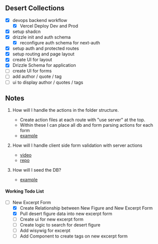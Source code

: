 ## Desert Collections

- [x] devops backend workflow
  - [x] Vercel Deploy Dev and Prod
- [x] setup shadcn
- [x] drizzle init and auth schema
  - [x] reconfigure auth schema for next-auth
- [x] setup auth and protected routes
- [x] setup routing and page layout
- [x] create UI for layout
- [x] Drizzle Schema for application
- [ ] create UI for forms
- [ ] add author / quote / tag
- [ ] ui to display author / quotes / tags

## Notes

1. How will I handle the actions in the folder structure.

   - Create action files at each route with "use server" at the top.
   - Within these I can place all db and form parsing actions for each form
   - [example](https://whateverittech.medium.com/handle-form-on-nextjs-14-using-server-action-and-drizzle-orm-de9c23826592)

2. How will I handle client side form validation with server actions

   - [video](https://youtu.be/VLk45JBe8L8?si=b4tA9oXNkrxDuW9M)
   - [repo](https://github.com/ProNextJS/forms-management-yt)

3. How will I seed the DB?
   - [example](https://dev.to/anasrin/seeding-database-with-drizzle-orm-fga)

#### Working Todo List

- [ ] New Excerpt Form
  - [x] Create Relationship between New Figure and New Excerpt Form
  - [x] Pull desert figure data into new excerpt form
  - [ ] Create ui for new excerpt form
  - [ ] Create logic to search for desert figure
  - [ ] Add wisywig for excerpt
  - [ ] Add Component to create tags on new excerpt form
